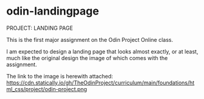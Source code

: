 # odin-landingpage

PROJECT: LANDING PAGE

This is the first major assignment on the Odin Project Online class.

I am expected to design a landing page that looks almost exactly, or at least, much like the original design the image of which comes with the assignment.

The link to the image is herewith attached: https://cdn.statically.io/gh/TheOdinProject/curriculum/main/foundations/html_css/project/odin-project.png